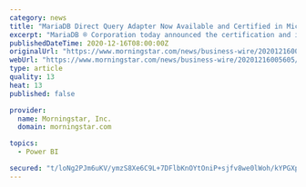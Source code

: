 ```yaml
---
category: news
title: "MariaDB Direct Query Adapter Now Available and Certified in Microsoft Power BI"
excerpt: "MariaDB ® Corporation today announced the certification and immediate availability of the MariaDB Direct Query Adapter in Microsoft Power BI. MariaDB and Microsoft worked together on the integration,"
publishedDateTime: 2020-12-16T08:00:00Z
originalUrl: "https://www.morningstar.com/news/business-wire/20201216005605/mariadb-direct-query-adapter-now-available-and-certified-in-microsoft-power-bi"
webUrl: "https://www.morningstar.com/news/business-wire/20201216005605/mariadb-direct-query-adapter-now-available-and-certified-in-microsoft-power-bi"
type: article
quality: 13
heat: 13
published: false

provider:
  name: Morningstar, Inc.
  domain: morningstar.com

topics:
  - Power BI

secured: "t/loNg2PJm6uKV/ymzS8Xe6C9L+7DFlbKnOYtOniP+sjfv8we0lWoh/kYPGXpgrL5FKYFpXuCr8irpcl9nDnMSInztrwdFy9bHReexnv+53xFMGETnCuen1wHA1LPwpe2Nmk535Mc3joG5js2xIQF/xUnPhNCJ6jkdDmqg96UlzK49SUeq7Za0oWHfCMdYU3o0yZTWULjj79MBYyvXw4XamN18WvRand0h6G5tfARUfnNfm5XuNbhip0g3jE/pHBkWuVAaELBH6mVfzPMXA+YnA1LikAr2wHSyIcJbGUeLFK3oQXqCYhkZo/UjO0PxeEkAu57Cq9xXAhc3vc2BdnU8rE8MvixarLUqKyEaaZj/M=;VUl/VIPihNlF+xAMh4+ffA=="
---
```


